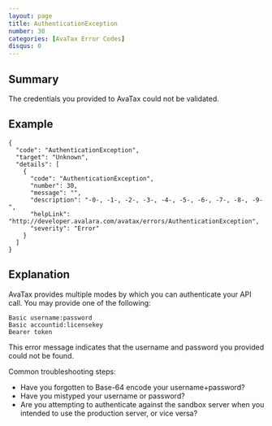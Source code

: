 ```yaml
---
layout: page
title: AuthenticationException
number: 30
categories: [AvaTax Error Codes]
disqus: 0
---
```


## Summary

The credentials you provided to AvaTax could not be validated.

## Example

    {
      "code": "AuthenticationException",
      "target": "Unknown",
      "details": [
        {
          "code": "AuthenticationException",
          "number": 30,
          "message": "",
          "description": "-0-, -1-, -2-, -3-, -4-, -5-, -6-, -7-, -8-, -9-",
          "helpLink": "http://developer.avalara.com/avatax/errors/AuthenticationException",
          "severity": "Error"
        }
      ]
    }

## Explanation

AvaTax provides multiple modes by which you can authenticate your API call.  You may provide one of the following:

	Basic username:password
	Basic accountid:licensekey
	Bearer token

This error message indicates that the username and password you provided could not be found.  

Common troubleshooting steps:

* Have you forgotten to Base-64 encode your username+password?
* Have you mistyped your username or password?
* Are you attempting to authenticate against the sandbox server when you intended to use the production server, or vice versa?
